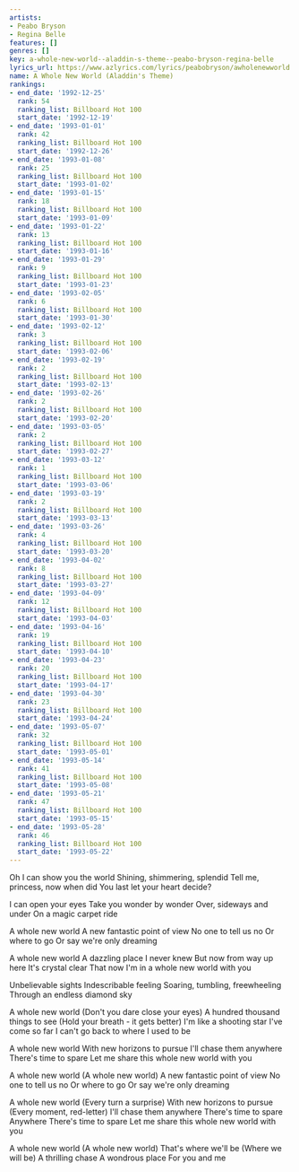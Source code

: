 ```yaml
---
artists:
- Peabo Bryson
- Regina Belle
features: []
genres: []
key: a-whole-new-world--aladdin-s-theme--peabo-bryson-regina-belle
lyrics_url: https://www.azlyrics.com/lyrics/peabobryson/awholenewworld.html
name: A Whole New World (Aladdin's Theme)
rankings:
- end_date: '1992-12-25'
  rank: 54
  ranking_list: Billboard Hot 100
  start_date: '1992-12-19'
- end_date: '1993-01-01'
  rank: 42
  ranking_list: Billboard Hot 100
  start_date: '1992-12-26'
- end_date: '1993-01-08'
  rank: 25
  ranking_list: Billboard Hot 100
  start_date: '1993-01-02'
- end_date: '1993-01-15'
  rank: 18
  ranking_list: Billboard Hot 100
  start_date: '1993-01-09'
- end_date: '1993-01-22'
  rank: 13
  ranking_list: Billboard Hot 100
  start_date: '1993-01-16'
- end_date: '1993-01-29'
  rank: 9
  ranking_list: Billboard Hot 100
  start_date: '1993-01-23'
- end_date: '1993-02-05'
  rank: 6
  ranking_list: Billboard Hot 100
  start_date: '1993-01-30'
- end_date: '1993-02-12'
  rank: 3
  ranking_list: Billboard Hot 100
  start_date: '1993-02-06'
- end_date: '1993-02-19'
  rank: 2
  ranking_list: Billboard Hot 100
  start_date: '1993-02-13'
- end_date: '1993-02-26'
  rank: 2
  ranking_list: Billboard Hot 100
  start_date: '1993-02-20'
- end_date: '1993-03-05'
  rank: 2
  ranking_list: Billboard Hot 100
  start_date: '1993-02-27'
- end_date: '1993-03-12'
  rank: 1
  ranking_list: Billboard Hot 100
  start_date: '1993-03-06'
- end_date: '1993-03-19'
  rank: 2
  ranking_list: Billboard Hot 100
  start_date: '1993-03-13'
- end_date: '1993-03-26'
  rank: 4
  ranking_list: Billboard Hot 100
  start_date: '1993-03-20'
- end_date: '1993-04-02'
  rank: 8
  ranking_list: Billboard Hot 100
  start_date: '1993-03-27'
- end_date: '1993-04-09'
  rank: 12
  ranking_list: Billboard Hot 100
  start_date: '1993-04-03'
- end_date: '1993-04-16'
  rank: 19
  ranking_list: Billboard Hot 100
  start_date: '1993-04-10'
- end_date: '1993-04-23'
  rank: 20
  ranking_list: Billboard Hot 100
  start_date: '1993-04-17'
- end_date: '1993-04-30'
  rank: 23
  ranking_list: Billboard Hot 100
  start_date: '1993-04-24'
- end_date: '1993-05-07'
  rank: 32
  ranking_list: Billboard Hot 100
  start_date: '1993-05-01'
- end_date: '1993-05-14'
  rank: 41
  ranking_list: Billboard Hot 100
  start_date: '1993-05-08'
- end_date: '1993-05-21'
  rank: 47
  ranking_list: Billboard Hot 100
  start_date: '1993-05-15'
- end_date: '1993-05-28'
  rank: 46
  ranking_list: Billboard Hot 100
  start_date: '1993-05-22'
---
```


Oh
I can show you the world
Shining, shimmering, splendid
Tell me, princess, now when did
You last let your heart decide?

I can open your eyes
Take you wonder by wonder
Over, sideways and under
On a magic carpet ride

A whole new world
A new fantastic point of view
No one to tell us no
Or where to go
Or say we're only dreaming

A whole new world
A dazzling place I never knew
But now from way up here
It's crystal clear
That now I'm in a whole new world with you

Unbelievable sights
Indescribable feeling
Soaring, tumbling, freewheeling
Through an endless diamond sky

A whole new world
(Don't you dare close your eyes)
A hundred thousand things to see
(Hold your breath - it gets better)
I'm like a shooting star
I've come so far
I can't go back to where I used to be

A whole new world
With new horizons to pursue
I'll chase them anywhere
There's time to spare
Let me share this whole new world with you

A whole new world
(A whole new world)
A new fantastic point of view
No one to tell us no
Or where to go
Or say we're only dreaming

A whole new world
(Every turn a surprise)
With new horizons to pursue
(Every moment, red-letter)
I'll chase them anywhere
There's time to spare
Anywhere
There's time to spare
Let me share this whole new world with you

A whole new world
(A whole new world)
That's where we'll be
(Where we will be)
A thrilling chase
A wondrous place
For you and me



